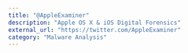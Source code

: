 ```yaml
---
title: "@AppleExaminer"
description: "Apple OS X & iOS Digital Forensics"
external_url: "https://twitter.com/AppleExaminer"
category: "Malware Analysis"
---
```

